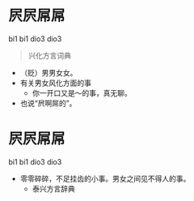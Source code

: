 # 屄屄屌屌
bi1 bi1 dio3 dio3
> 兴化方言词典
- （贬）男男女女。
- 有关男女风化方面的事
  - 你一开口又是～的事，真无聊。
- 也说“屄啊屌的”。

# 屄屄屌屌
bi1 bi1 dio3 dio3
+ 零零碎碎，不足挂齿的小事。男女之间见不得人的事。
  * 泰兴方言辞典
